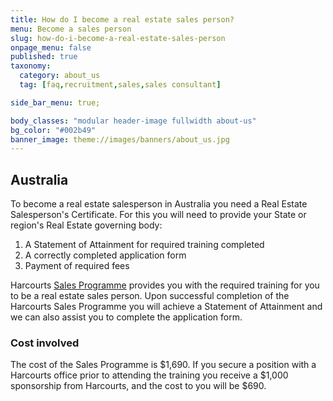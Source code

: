 ```yaml
---
title: How do I become a real estate sales person?
menu: Become a sales person
slug: how-do-i-become-a-real-estate-sales-person
onpage_menu: false
published: true
taxonomy:
  category: about_us
  tag: [faq,recruitment,sales,sales consultant]

side_bar_menu: true;

body_classes: "modular header-image fullwidth about-us"
bg_color: "#002b49"
banner_image: theme://images/banners/about_us.jpg
---
```


## Australia
To become a real estate salesperson in Australia you need a Real Estate Salesperson's Certificate. For this you will need to provide your State or region's Real Estate governing body:

1. A Statement of Attainment for required training completed
2. A correctly completed application form
3. Payment of required fees

Harcourts [Sales Programme](/courses/sales/sales-programme) provides you with the required training for you to be a real estate sales person. Upon successful completion of the Harcourts Sales Programme you will achieve a Statement of Attainment and we can also assist you to complete the application form.

### Cost involved
The cost of the Sales Programme is $1,690. If you secure a position with a Harcourts office prior to attending the training you receive a $1,000 sponsorship from Harcourts, and the cost to you will be $690.
